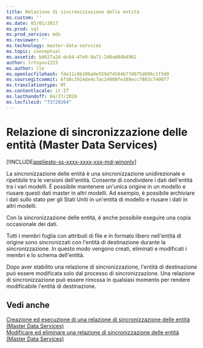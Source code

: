 ```yaml
---
title: Relazione di sincronizzazione delle entità
ms.custom: ''
ms.date: 03/01/2017
ms.prod: sql
ms.prod_service: mds
ms.reviewer: ''
ms.technology: master-data-services
ms.topic: conceptual
ms.assetid: bd627a2d-dc64-47e9-9a71-2d0ad04b4962
author: lrtoyou1223
ms.author: lle
ms.openlocfilehash: fde11c6b106a9e559d74504b77d975d096c1f3d0
ms.sourcegitcommit: 6fd8c1914de4c7ac24900fe388ecc7883c740077
ms.translationtype: MT
ms.contentlocale: it-IT
ms.lasthandoff: 04/27/2020
ms.locfileid: "73729264"
---
```

# <a name="entity-sync-relationship-master-data-services"></a>Relazione di sincronizzazione delle entità (Master Data Services)

[!INCLUDE[appliesto-ss-xxxx-xxxx-xxx-md-winonly](../includes/appliesto-ss-xxxx-xxxx-xxx-md-winonly.md)]

  La sincronizzazione delle entità è una sincronizzazione unidirezionale e ripetibile tra le versioni dell'entità. Consente di condividere i dati dell'entità tra i vari modelli. È possibile mantenere un'unica origine in un modello e riusare questi dati master in altri modelli. Ad esempio, è possibile archiviare i dati sullo stato per gli Stati Uniti in un'entità di modello e riusare i dati in altri modelli.  
  
 Con la sincronizzazione delle entità, è anche possibile eseguire una copia occasionale dei dati.  
  
 Tutti i membri foglia con attributi di file e in formato libero nell'entità di origine sono sincronizzati con l'entità di destinazione durante la sincronizzazione. In questo modo vengono creati, eliminati e modificati i membri e lo schema dell'entità.  
  
 Dopo aver stabilito una relazione di sincronizzazione, l'entità di destinazione può essere modificata solo dal processo di sincronizzazione. Una relazione di sincronizzazione può essere rimossa in qualsiasi momento per rendere modificabile l'entità di destinazione.  
  
## <a name="see-also"></a>Vedi anche  
 [Creazione ed esecuzione di una relazione di sincronizzazione delle entità &#40;Master Data Services&#41;](../master-data-services/create-and-execute-an-entity-sync-relationship-master-data-services.md)   
 [Modificare ed eliminare una relazione di sincronizzazione delle entità &#40;Master Data Services&#41;](../master-data-services/edit-and-delete-an-entity-sync-relationship-master-data-services.md)  
  
  
